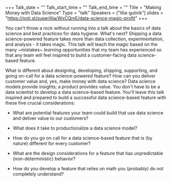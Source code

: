 +++
Talk_date = ""
Talk_start_time = ""
Talk_end_time = ""
Title = "Making Money with Data Science"
Type = "talk"
Speakers = ["lilia-gutnik"]
slides = "https://noti.st/superlilia/WxCQmE/data-science-magic-profit"
+++

You can't throw a rock without running into a talk about the basics of data science and best practices for data hygiene. What's next? Shipping a data science-powered feature takes more than data collection, experimentation, and analysis - it takes magic. This talk will teach the magic based on the many ~mistakes~ *learning* opportunities that my team has experienced so that any team will feel inspired to build a customer-facing data science-based feature.

 

What is different about designing, developing, shipping, supporting, and going on-call for a data science-powered feature? How can you deliver customer value and, yes, make money with data science? Data science models provide insights; a product provides value. You don't have to be a data scientist to develop a data science-based feature. You'll leave this talk inspired and prepared to build a successful data science-based feature with these five crucial considerations:



- What are potential features your team could build that use data science and deliver value to our customers?

- What does it take to productionalize a data science model?

- How do you go on call for a data science-based feature that is (by nature) different for every customer?

- What are the design considerations for a feature that has unpredictable (non-deterministic) behavior?

- How do you develop a feature that relies on math you (probably) do not completely understand? 

